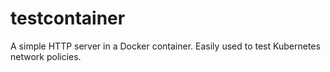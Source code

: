 testcontainer
=============
A simple HTTP server in a Docker container. Easily used to test Kubernetes network policies.

